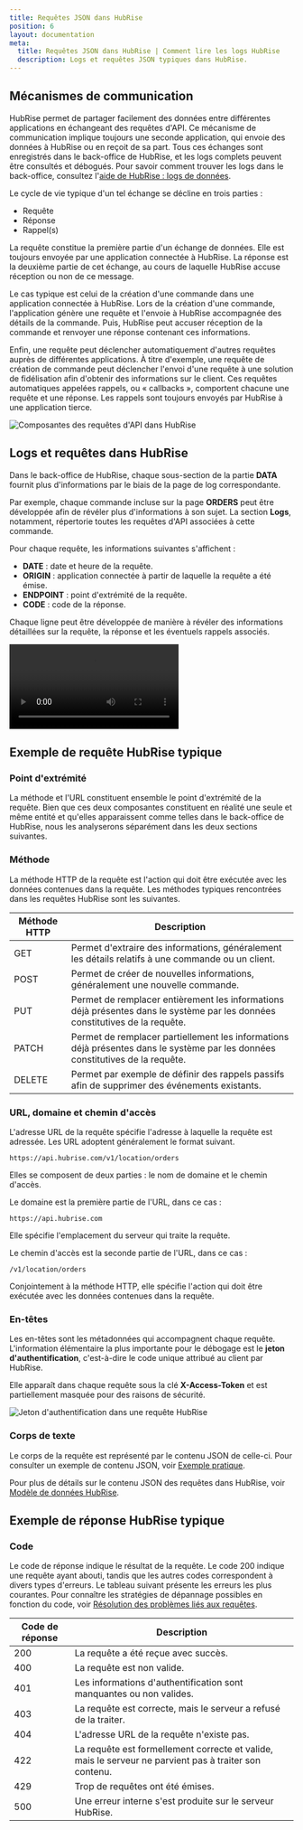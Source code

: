 ```yaml
---
title: Requêtes JSON dans HubRise
position: 6
layout: documentation
meta:
  title: Requêtes JSON dans HubRise | Comment lire les logs HubRise
  description: Logs et requêtes JSON typiques dans HubRise.
---
```


## Mécanismes de communication

HubRise permet de partager facilement des données entre différentes applications en échangeant des requêtes d'API. Ce mécanisme de communication implique toujours une seconde application, qui envoie des données à HubRise ou en reçoit de sa part. Tous ces échanges sont enregistrés dans le back-office de HubRise, et les logs complets peuvent être consultés et débogués. Pour savoir comment trouver les logs dans le back-office, consultez l'[aide de HubRise : logs de données](/docs/data/#logs).

Le cycle de vie typique d'un tel échange se décline en trois parties :

- Requête
- Réponse
- Rappel(s)

La requête constitue la première partie d'un échange de données. Elle est toujours envoyée par une application connectée à HubRise. La réponse est la deuxième partie de cet échange, au cours de laquelle HubRise accuse réception ou non de ce message.

Le cas typique est celui de la création d'une commande dans une application connectée à HubRise. Lors de la création d'une commande, l'application génère une requête et l'envoie à HubRise accompagnée des détails de la commande. Puis, HubRise peut accuser réception de la commande et renvoyer une réponse contenant ces informations.

Enfin, une requête peut déclencher automatiquement d'autres requêtes auprès de différentes applications. À titre d'exemple, une requête de création de commande peut déclencher l'envoi d'une requête à une solution de fidélisation afin d'obtenir des informations sur le client. Ces requêtes automatiques appelées rappels, ou « callbacks », comportent chacune une requête et une réponse. Les rappels sont toujours envoyés par HubRise à une application tierce.

![Composantes des requêtes d'API dans HubRise](../images/004-fr-components-api-request.png)

## Logs et requêtes dans HubRise

Dans le back-office de HubRise, chaque sous-section de la partie **DATA** fournit plus d'informations par le biais de la page de log correspondante.

Par exemple, chaque commande incluse sur la page **ORDERS** peut être développée afin de révéler plus d'informations à son sujet. La section **Logs**, notamment, répertorie toutes les requêtes d'API associées à cette commande.

Pour chaque requête, les informations suivantes s'affichent :

- **DATE** : date et heure de la requête.
- **ORIGIN** : application connectée à partir de laquelle la requête a été émise.
- **ENDPOINT** : point d'extrémité de la requête.
- **CODE** : code de la réponse.

Chaque ligne peut être développée de manière à révéler des informations détaillées sur la requête, la réponse et les éventuels rappels associés.

<video controls title="Example of Request and Callback in HubRise">
  <source src="../images/006-request-callback-example.webm" type="video/webm"/>
</video>

## Exemple de requête HubRise typique

### Point d'extrémité

La méthode et l'URL constituent ensemble le point d'extrémité de la requête. Bien que ces deux composantes constituent en réalité une seule et même entité et qu'elles apparaissent comme telles dans le back-office de HubRise, nous les analyserons séparément dans les deux sections suivantes.

### Méthode

La méthode HTTP de la requête est l'action qui doit être exécutée avec les données contenues dans la requête. Les méthodes typiques rencontrées dans les requêtes HubRise sont les suivantes.

| Méthode HTTP | Description                                                                                                      |
| ----------- | ---------------------------------------------------------------------------------------------------------------- |
| GET         | Permet d'extraire des informations, généralement les détails relatifs à une commande ou un client.                          |
| POST        | Permet de créer de nouvelles informations, généralement une nouvelle commande.                                                     |
| PUT         | Permet de remplacer entièrement les informations déjà présentes dans le système par les données constitutives de la requête. |
| PATCH       | Permet de remplacer partiellement les informations déjà présentes dans le système par les données constitutives de la requête.  |
| DELETE      | Permet par exemple de définir des rappels passifs afin de supprimer des événements existants.                                         |

### URL, domaine et chemin d'accès

L'adresse URL de la requête spécifie l'adresse à laquelle la requête est adressée. Les URL adoptent généralement le format suivant.

```
https://api.hubrise.com/v1/location/orders
```

Elles se composent de deux parties : le nom de domaine et le chemin d'accès.

Le domaine est la première partie de l'URL, dans ce cas :

```
https://api.hubrise.com
```

Elle spécifie l'emplacement du serveur qui traite la requête.

Le chemin d'accès est la seconde partie de l'URL, dans ce cas :

```
/v1/location/orders
```

Conjointement à la méthode HTTP, elle spécifie l'action qui doit être exécutée avec les données contenues dans la requête.

### En-têtes

Les en-têtes sont les métadonnées qui accompagnent chaque requête. L'information élémentaire la plus importante pour le débogage est le **jeton d'authentification**, c'est-à-dire le code unique attribué au client par HubRise.

Elle apparaît dans chaque requête sous la clé **X-Access-Token** et est partiellement masquée pour des raisons de sécurité.

![Jeton d'authentification dans une requête HubRise](../images/005-fr-access-token-arrow.png)

### Corps de texte

Le corps de la requête est représenté par le contenu JSON de celle-ci. Pour consulter un exemple de contenu JSON, voir [Exemple pratique](/docs/hubrise-logs/un-exemple-pratique).

Pour plus de détails sur le contenu JSON des requêtes dans HubRise, voir [Modèle de données HubRise](/docs/hubrise-logs/modele-donnees-hubrise).

## Exemple de réponse HubRise typique

### Code

Le code de réponse indique le résultat de la requête. Le code 200 indique une requête ayant abouti, tandis que les autres codes correspondent à divers types d'erreurs. Le tableau suivant présente les erreurs les plus courantes. Pour connaître les stratégies de dépannage possibles en fonction du code, voir [Résolution des problèmes liés aux requêtes](/docs/hubrise-logs/deboguer-requetes).

| Code de réponse | Description                                                                                            |
| --------------- | ------------------------------------------------------------------------------------------------------ |
| 200             | La requête a été reçue avec succès.                                                                    |
| 400             | La requête est non valide.                                                                             |
| 401             | Les informations d'authentification sont manquantes ou non valides.                                    |
| 403             | La requête est correcte, mais le serveur a refusé de la traiter.                                       |
| 404             | L'adresse URL de la requête n'existe pas.                                                              |
| 422             | La requête est formellement correcte et valide, mais le serveur ne parvient pas à traiter son contenu. |
| 429             | Trop de requêtes ont été émises.                                                                       |
| 500             | Une erreur interne s'est produite sur le serveur HubRise.                                              |
